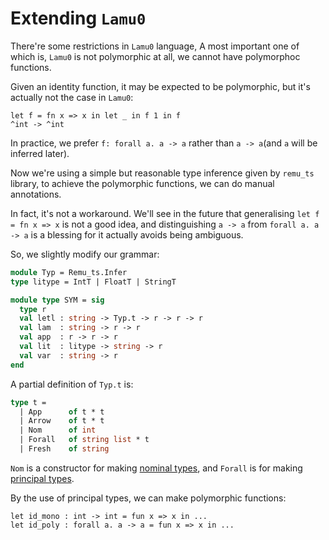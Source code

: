 
# Extending `Lamu0`

There're some restrictions in `Lamu0` language,
A most important one of which is, `Lamu0` is not polymorphic at all, we cannot have polymorphoc functions.

Given an identity function, it may be expected to be polymorphic, but it's actually not the case in `Lamu0`:

```
let f = fn x => x in let _ in f 1 in f
^int -> ^int
```

In practice, we prefer `f: forall a. a -> a` rather than `a -> a`(and `a` will be inferred later).

Now we're using a simple but reasonable type inference given by `remu_ts` library, to achieve the polymorphic functions, we can do manual annotations. 

In fact, it's not a workaround. We'll see in the future that generalising `let f = fn x => x` is not a good idea, and distinguishing `a -> a` from `forall a. a -> a` is a blessing for it actually avoids being ambiguous.

So, we slightly modify our grammar:

```ocaml
module Typ = Remu_ts.Infer
type litype = IntT | FloatT | StringT

module type SYM = sig
  type r
  val letl : string -> Typ.t -> r -> r -> r
  val lam  : string -> r -> r
  val app  : r -> r -> r
  val lit  : litype -> string -> r
  val var  : string -> r
end
```

A partial definition of `Typ.t` is:

```ocaml
type t =
  | App      of t * t
  | Arrow    of t * t
  | Nom      of int
  | Forall   of string list * t
  | Fresh    of string
```

`Nom` is a constructor for making [nominal types](https://en.wikipedia.org/wiki/Nominal_type_system),
and `Forall` is for making [principal types](https://en.wikipedia.org/wiki/Principal_type).

By the use of principal types, we can make polymorphic functions:
```
let id_mono : int -> int = fun x => x in ...
let id_poly : forall a. a -> a = fun x => x in ...
```





